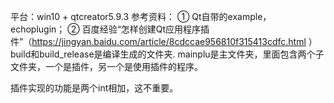 平台：win10 + qtcreator5.9.3
参考资料：
① Qt自带的example，echoplugin；
② 百度经验“怎样创建Qt应用程序插件”（https://jingyan.baidu.com/article/8cdccae956810f315413cdfc.html ）
build和build_release是编译生成的文件夹.
mainplu是主文件夹，里面包含两个子文件夹，一个是插件，另一个是使用插件的程序。

插件实现的功能是两个int相加，这不重要。
